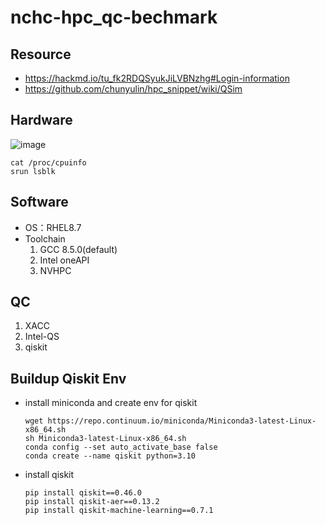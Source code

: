 # nchc-hpc_qc-bechmark
## Resource
- https://hackmd.io/tu_fk2RDQSyukJiLVBNzhg#Login-information
- https://github.com/chunyulin/hpc_snippet/wiki/QSim

## Hardware
![image](https://github.com/Tim-Li/nchc-hpc_qc-bechmark/assets/34836120/2f37d6f3-59b8-49bd-b047-796f44b39a6e)
```
cat /proc/cpuinfo
srun lsblk
```

## Software
- OS：RHEL8.7
- Toolchain
  1. GCC 8.5.0(default)
  2. Intel oneAPI
  3. NVHPC

## QC
1. XACC
2. Intel-QS
3. qiskit

## Buildup Qiskit Env
- install miniconda and create env for qiskit
  ```
  wget https://repo.continuum.io/miniconda/Miniconda3-latest-Linux-x86_64.sh
  sh Miniconda3-latest-Linux-x86_64.sh
  conda config --set auto_activate_base false
  conda create --name qiskit python=3.10
  ```
- install qiskit
  ```
  pip install qiskit==0.46.0
  pip install qiskit-aer==0.13.2
  pip install qiskit-machine-learning==0.7.1
  ```
